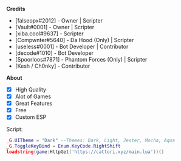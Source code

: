 **__Credits__**
* [falseopx#2012] - Owner | Scripter <br/>
* [Vault#0001] - Owner | Scripter <br/>
* [xiba.cool#9637] - Scripter <br/>
* [Compwnter#5640] - Da Hood (Only) | Scripter <br/>
* [useIess#0001] - Bot Developer | Contributor <br/>
* [decode#1010] - Bot Developer <br/>
* [Spoorloos#7871] - Phantom Forces (Only) | Scripter <br/>
* [Kesh / Ch0nky] - Contributor <br/>

**__About__**
- [x] High Quality
- [x] Alot of Games
- [x] Great Features
- [x] Free 
- [x] Custom ESP

Script:
```lua
_G.UITheme = "Dark" --Themes: Dark, Light, Jester, Mocha, Aqua
_G.ToggleKeyBind = Enum.KeyCode.RightShift
loadstring(game:HttpGet('https://cattori.xyz/main.lua'))()
```
